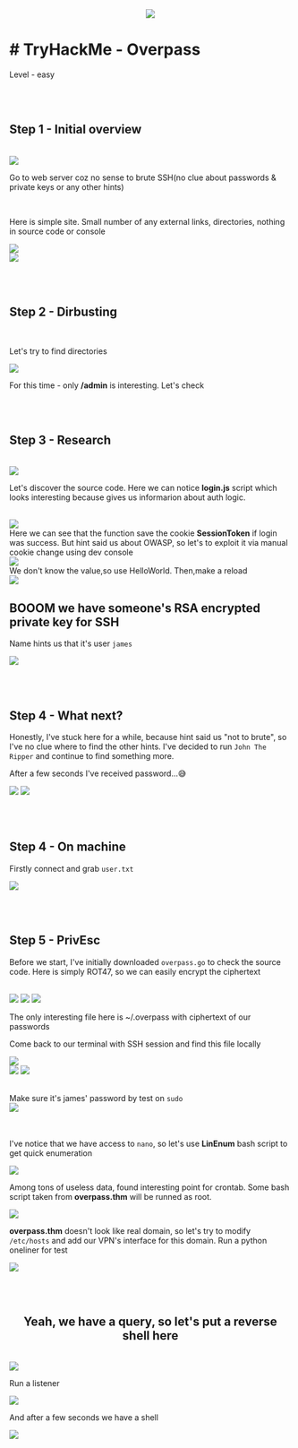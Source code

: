 <div align="center">

<img src="https://i.imgur.com/LPggi78.png">

</div>


# # TryHackMe - <b>Overpass</b>

Level - easy

<br/><br/>

## <b>Step 1 - Initial overview</b>
<br/>

<img src="./assets/nmap.jpg">

Go to web server coz no sense to brute SSH(no clue about passwords & private keys or any other hints)

<br/>

Here is simple site. Small number of any external links, directories, nothing in source code or console

<img src="./assets/init2.jpg">
<br/>
<img src="./assets/init3.jpg">

<br/><br/>

## <b>Step 2 - Dirbusting</b>
<br/>


Let's try to find directories

<img src="./assets/dirb.jpg">


For this time - only <b>/admin</b> is interesting. Let's check

<br/><br/>

## <b>Step 3 - Research</b>
<br/>
<img src="./assets/admin.jpg">

Let's discover the source code. Here we can notice <b>login.js</b> script which looks interesting because gives us informarion about auth logic.

<br/>
<img src="./assets/res1.jpg">
<br/>
Here we can see that the function save the cookie <b>SessionToken</b> if login was success. But hint said us about OWASP, so let's to exploit it via manual cookie change using dev console
<br/>
<img src="./assets/res2.jpg">

<br/>
We don't know the value,so use HelloWorld. Then,make a reload
</br>

<img src="./assets/auth.jpg">


## BOOOM we have someone's RSA encrypted private key for SSH

Name hints us that it's user <code>james</code>
<br/>

<img src="./assets/ssh.jpg">

<br/><br/>

## <b>Step 4 - What next?</b>

Honestly, I've stuck here for a while, because hint said us "not to brute", so I've no clue where to find the other hints. I've decided to run <code>John The Ripper</code> and continue to find something more.

After a few seconds I've received password...😅

<img src="./assets/brute1.jpg">
<img src="./assets/brute2.jpg">

<br/><br/>

## <b>Step 4 - On machine</b>

Firstly connect and grab <code>user.txt</code>

<img src="./assets/connect1.jpg">


<br/><br/>

## <b>Step 5 - PrivEsc</b>

Before we start, I've initially downloaded <code>overpass.go</code> to check the source code. Here is simply ROT47, so we can easily encrypt the ciphertext

<br/>

<img src="./assets/over0.jpg">
<img src="./assets/over1.jpg">
<img src="./assets/over2.jpg">

<br/>

The only interesting file here is ~/.overpass with ciphertext of our passwords

Come back to our terminal with SSH session and find this file locally

<img src="./assets/pass0.jpg"></br>
<img src="./assets/pass1.jpg">
<img src="./assets/pass2.jpg">

<br/>
Make sure it's james' password by test on <code>sudo</code>
<br/>

<img src="./assets/pass3.jpg">

<br/><br/>
I've notice that we have access to <code>nano</code>, so let's use <b>LinEnum</b> bash script to get quick enumeration

<img src="./assets/linenum.jpg">

Among tons of useless data, found interesting point for crontab. Some bash script taken from <b>overpass.thm</b> will be runned as root.


<img src="./assets/cron.jpg">


<b>overpass.thm</b> doesn't look like real domain, so let's try to modify <code>/etc/hosts</code> and add our VPN's interface for this domain. Run a python oneliner for test

<img src="./assets/test.jpg">

<br/><br/>

<div align="center">

## Yeah, we have a query, so let's put a reverse shell here

</div>
<br/>
<img src="./assets/revshell.jpg">

Run a listener

<img src="./assets/last.jpg">


And after a few seconds we have a shell

<img src="./assets/root.jpg">
